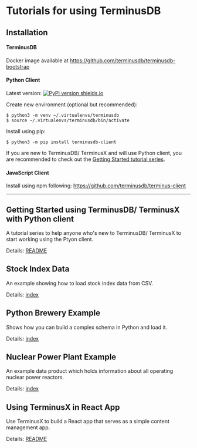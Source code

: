 # Tutorials for using TerminusDB

## Installation

#### TerminusDB

Docker image available at https://github.com/terminusdb/terminusdb-bootstrap

#### Python Client

Latest version: [![PyPI version shields.io](https://img.shields.io/pypi/v/terminusdb-client.svg?logo=pypi)](https://pypi.python.org/pypi/terminusdb-client/)

Create new environment (optional but recommended):

```
$ python3 -m venv ~/.virtualenvs/terminusdb
$ source ~/.virtualenvs/terminusdb/bin/activate
```

Install using pip:

`$ python3 -m pip install terminusdb-client`

If you are new to TerminusDB/ TerminusX and will use Python client, you are recommended to check out the [Getting Started tutorial series](./getting_started/python-client).


#### JavaScript Client

Install using npm following:
https://github.com/terminusdb/terminus-client

---

## Getting Started using TerminusDB/ TerminusX with Python client

A tutorial series to help anyone who's new to TerminusDB/ TerminusX to start working using the Ptyon client.

Details: [README](./getting_started/python-client/README.md)

## Stock Index Data

An example showing how to load stock index data from CSV.

Details: [index](./stock_index)


## Python Brewery Example

Shows how you can build a complex schema in Python and load it.

Details: [index](./brewery)


## Nuclear Power Plant Example

An example data product which holds information about all operating nuclear power reactors.

Details: [index](./nuclear)

## Using TerminusX in React App

Use TerminusX to build a React app that serves as a simple content management app.

Details: [README](./react-example/README.md)
